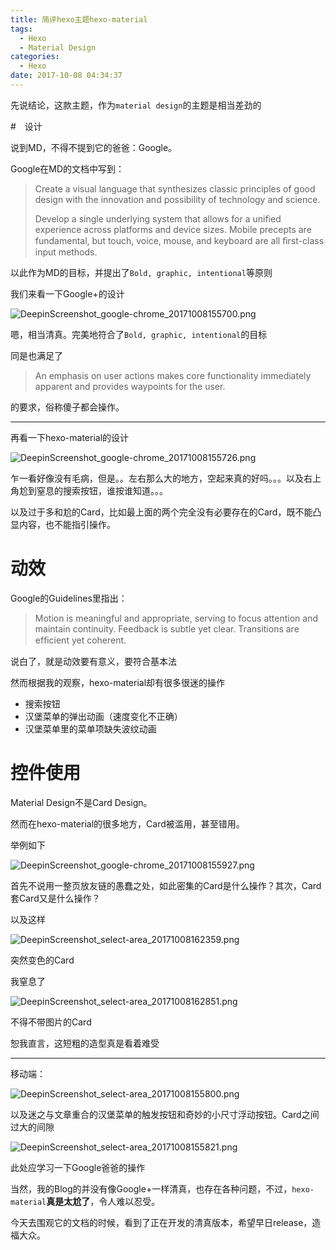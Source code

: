 ```yaml
---
title: 简评hexo主题hexo-material
tags:
  - Hexo
  - Material Design
categories:
  - Hexo
date: 2017-10-08 04:34:37
---
```


先说结论，这款主题，作为`material design`的主题是相当差劲的

<!--more-->

#　设计

说到MD，不得不提到它的爸爸：Google。

Google在MD的文档中写到：

> Create a visual language that synthesizes classic principles of good design with the innovation and possibility of technology and science.
>
> Develop a single underlying system that allows for a unified experience across platforms and device sizes. Mobile precepts are fundamental, but touch, voice, mouse, and keyboard are all ﬁrst-class input methods.

以此作为MD的目标，并提出了`Bold, graphic, intentional`等原则

我们来看一下Google+的设计

![DeepinScreenshot_google-chrome_20171008155700.png](https://i.loli.net/2017/10/08/59d9dcf4553c4.png)

嗯，相当清真。完美地符合了`Bold, graphic, intentional`的目标

同是也满足了

> An emphasis on user actions makes core functionality immediately apparent and provides waypoints for the user.

的要求，俗称傻子都会操作。

---

再看一下hexo-material的设计

![DeepinScreenshot_google-chrome_20171008155726.png](https://i.loli.net/2017/10/08/59d9dcf44f177.png)

乍一看好像没有毛病，但是。。左右那么大的地方，空起来真的好吗。。。以及右上角尬到窒息的搜索按钮，谁按谁知道。。。

以及过于多和尬的Card，比如最上面的两个完全没有必要存在的Card，既不能凸显内容，也不能指引操作。

# 动效

Google的Guidelines里指出：

> Motion is meaningful and appropriate, serving to focus attention and maintain continuity. Feedback is subtle yet clear. Transitions are efﬁcient yet coherent.

说白了，就是动效要有意义，要符合基本法

然而根据我的观察，hexo-material却有很多很迷的操作

- 搜索按钮
- 汉堡菜单的弹出动画（速度变化不正确）
- 汉堡菜单里的菜单项缺失波纹动画

# 控件使用

Material Design不是Card Design。

然而在hexo-material的很多地方，Card被滥用，甚至错用。

举例如下

![DeepinScreenshot_google-chrome_20171008155927.png](https://i.loli.net/2017/10/08/59d9dcf432983.png)

首先不说用一整页放友链的愚蠢之处，如此密集的Card是什么操作？其次，Card套Card又是什么操作？

以及这样

![DeepinScreenshot_select-area_20171008162359.png](https://i.loli.net/2017/10/08/59d9e0af085bb.png)

突然变色的Card

我窒息了

![DeepinScreenshot_select-area_20171008162851.png](https://i.loli.net/2017/10/08/59d9e1cd94975.png)

不得不带图片的Card

恕我直言，这短粗的造型真是看着难受

---

移动端：

![DeepinScreenshot_select-area_20171008155800.png](https://i.loli.net/2017/10/08/59d9dcf3af1fa.png)

以及迷之与文章重合的汉堡菜单的触发按钮和奇妙的小尺寸浮动按钮。Card之间过大的间隙

![DeepinScreenshot_select-area_20171008155821.png](https://i.loli.net/2017/10/08/59d9dcf390748.png)

此处应学习一下Google爸爸的操作

当然，我的Blog的并没有像Google+一样清真，也存在各种问题，不过，`hexo-material`**真是太尬了**，令人难以忍受。

今天去围观它的文档的时候，看到了正在开发的清真版本，希望早日release，造福大众。